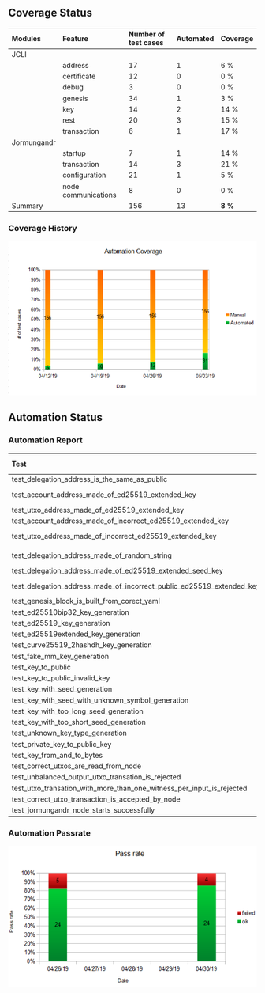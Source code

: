 ## Coverage Status

| Modules     | Feature             | Number of test cases | Automated | Coverage         |
|:------------|:--------------------|:---------------------|:----------|:-----------------|
| JCLI        |                     |                      |           |                  |
|             | address             | 17                   | 1         | 6 %              |
|             | certificate         | 12                   | 0         | 0 %              |
|             | debug               | 3                    | 0         | 0 %              |
|             | genesis             | 34                   | 1         | 3 %              |
|             | key                 | 14                   | 2         | 14 %             |
|             | rest                | 20                   | 3         | 15 %             |
|             | transaction         | 6                    | 1         | 17 %             |
| Jormungandr |                     |                      |           |                  |
|             | startup             | 7                    | 1         | 14  %            |
|             | transaction         | 14                   | 3         | 21  %            |
|             | configuration       | 21                   | 1         | 5   %            |
|             | node communications | 8                    | 0         | 0   %            |
| Summary     |                     | 156                  | 13        | **8 %**          |

### Coverage History 

![Alt text](images/automation_coverage.PNG?raw=true "Coverage History")

## Automation Status

### Automation Report
| Test                                                                  | Status | Desc         | Bug ID |
|:----------------------------------------------------------------------|:-------|:-------------|:-------|
| test_delegation_address_is_the_same_as_public                         | ok     |              |        |
| test_account_address_made_of_ed25519_extended_key                     | failed | Sev 4        | #306   |
| test_utxo_address_made_of_ed25519_extended_key                        | ok     |              |        |
| test_account_address_made_of_incorrect_ed25519_extended_key           | ok     |              |        |
| test_utxo_address_made_of_incorrect_ed25519_extended_key              | failed | Sev 4        | #306   |
| test_delegation_address_made_of_random_string                         | failed | Sev 4        | #306   |
| test_delegation_address_made_of_ed25519_extended_seed_key             | ok     |              |        |
| test_delegation_address_made_of_incorrect_public_ed25519_extended_key | failed | Sev 4        | #306   |
| test_genesis_block_is_built_from_corect_yaml                          | ok     |              |        |
| test_ed25510bip32_key_generation                                      | ok     |              |        |
| test_ed25519_key_generation                                           | ok     |              |        |
| test_ed25519extended_key_generation                                   | ok     |              |        |
| test_curve25519_2hashdh_key_generation                                | ok     |              |        |
| test_fake_mm_key_generation                                           | ok     |              |        |
| test_key_to_public                                                    | ok     |              |        |
| test_key_to_public_invalid_key                                        | ok     |              |        |
| test_key_with_seed_generation                                         | ok     |              |        |
| test_key_with_seed_with_unknown_symbol_generation                     | ok     |              |        |
| test_key_with_too_long_seed_generation                                | ok     |              |        |
| test_key_with_too_short_seed_generation                               | ok     |              |        |
| test_unknown_key_type_generation                                      | ok     |              |        |
| test_private_key_to_public_key                                        | ok     |              |        |
| test_key_from_and_to_bytes                                            | ok     |              |        |
| test_correct_utxos_are_read_from_node                                 | ok     |              |        |
| test_unbalanced_output_utxo_transation_is_rejected                    | ok     |              |        |
| test_utxo_transation_with_more_than_one_witness_per_input_is_rejected | ok     |              |        |
| test_correct_utxo_transaction_is_accepted_by_node                     | ok     |              |        |
| test_jormungandr_node_starts_successfully                             | ok     |              |        |

### Automation Passrate 

![Alt text](images/automation_passrate.PNG?raw=true "Automation Passrate")


